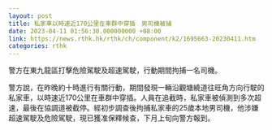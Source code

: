 ```yaml
---
layout: post
title: 私家車以時速近170公里在車群中穿插　男司機被捕
date: 2023-04-11 01:56:30.000000000 +08:00
link: https://news.rthk.hk/rthk/ch/component/k2/1695663-20230411.htm
categories: rthk
---
```


警方在東九龍區打擊危險駕駛及超速駕駛，行動期間拘捕一名司機。

警方說，在昨晚約十時進行有關行動，期間發現一輛沿觀塘繞道往旺角方向行駛的私家車，以時速近170公里在車群中穿插。人員在追截時，私家車被偵測到多次超速，最後在協調道被截停。經初步調查後拘捕私家車的25歲本地男司機，他涉嫌超速駕駛及危險駕駛，現已獲准保釋候查，下月上旬向警方報到。
